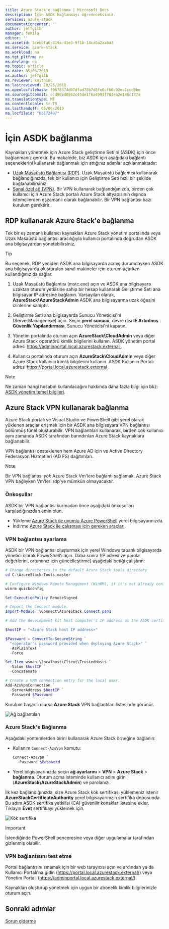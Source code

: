 ```yaml
---
title: Azure Stack'e bağlanma | Microsoft Docs
description: İçin ASDK bağlanmayı öğreneceksiniz.
services: azure-stack
documentationcenter: ''
author: jeffgilb
manager: femila
editor: ''
ms.assetid: 3cebbfa6-819a-41e3-9f1b-14ca0a2aaba3
ms.service: azure-stack
ms.workload: na
ms.tgt_pltfrm: na
ms.devlang: na
ms.topic: article
ms.date: 05/06/2019
ms.author: jeffgilb
ms.reviewer: knithinc
ms.lastreviewed: 10/25/2018
ms.openlocfilehash: f9678374d07dfad78b7d8fe0cf66c02ea1ccd5be
ms.sourcegitcommit: ccd86bd0862c45de1f6a4993f783ea2e186c187a
ms.translationtype: MT
ms.contentlocale: tr-TR
ms.lasthandoff: 05/06/2019
ms.locfileid: "65172407"
---
```

# <a name="connect-to-the-asdk"></a>İçin ASDK bağlanma

Kaynakları yönetmek için Azure Stack geliştirme Seti'ni (ASDK) için önce bağlanmanız gerekir. Bu makalede, biz ASDK için aşağıdaki bağlantı seçeneklerini kullanarak bağlanmak için attığınız adımlar açıklanmaktadır:

* [Uzak Masaüstü Bağlantısı (RDP)](#connect-with-rdp). Uzak Masaüstü bağlantısı kullanarak bağlandığınızda, tek bir kullanıcı için Geliştirme Seti hızlı bir şekilde bağlanabilirsiniz.
* [Sanal özel ağ (VPN)](#connect-with-vpn). Bir VPN kullanarak bağlandığınızda, birden çok kullanıcı için Azure Stack portalı Azure Stack altyapısının dışında istemcilerden eşzamanlı olarak bağlanabilir. Bir VPN bağlantısı bazı kurulum gerektirir.

<a name="connect-with-rdp"></a>
## <a name="connect-to-azure-stack-using-rdp"></a>RDP kullanarak Azure Stack'e bağlanma

Tek bir eş zamanlı kullanıcı kaynakları Azure Stack yönetim portalında veya Uzak Masaüstü bağlantısı aracılığıyla kullanıcı portalında doğrudan ASDK ana bilgisayardan yönetebilirsiniz. 

> [!TIP]
> Bu seçenek, RDP yeniden ASDK ana bilgisayarda açmış durumdayken ASDK ana bilgisayarda oluşturulan sanal makineler için oturum açarken kullandığınız da sağlar. 

1. Uzak Masaüstü Bağlantısı (mstc.exe) açın ve ASDK ana bilgisayara uzaktan oturum yetkisine sahip bir hesap kullanarak Geliştirme Seti ana bilgisayar IP adresine bağlanın. Varsayılan olarak, **AzureStack\AzureStackAdmin** ASDK ana bilgisayarına uzak öğesini izinlerine sahiptir.  

2. Geliştirme Seti ana bilgisayarda Sunucu Yöneticisi'ni (ServerManager.exe) açın. Seçin **yerel sunucu**, devre dışı **IE Artırılmış Güvenlik Yapılandırması**, Sunucu Yöneticisi'ni kapatın.

3. Yönetim portalında oturum açın **AzureStack\CloudAdmin** veya diğer Azure Stack operatörü kimlik bilgilerini kullanın. ASDK yönetim portal adresi [ https://adminportal.local.azurestack.external ](https://adminportal.local.azurestack.external).

4. Kullanıcı portalında oturum açın **AzureStack\CloudAdmin** veya diğer Azure Stack kullanıcı kimlik bilgilerini kullanın. ASDK Kullanıcı Portalı adresi [ https://portal.local.azurestack.external ](https://portal.local.azurestack.external).

> [!NOTE]
> Ne zaman hangi hesabın kullanılacağını hakkında daha fazla bilgi için bkz: [ASDK yönetim temel bilgileri](asdk-admin-basics.md#what-account-should-i-use).

<a name="connect-with-vpn"></a>
## <a name="connect-to-azure-stack-using-vpn"></a>Azure Stack VPN kullanarak bağlanma

Azure Stack portalı ve Visual Studio ve PowerShell gibi yerel olarak yüklenen araçlar erişmek için bir ASDK ana bilgisayara VPN bağlantısı bölünmüş tünel oluşturabilir. VPN bağlantıları kullanarak, birden çok kullanıcı aynı zamanda ASDK tarafından barındırılan Azure Stack kaynaklara bağlanabilir.

VPN bağlantısı desteklenen hem Azure AD için ve Active Directory Federasyon Hizmetleri (AD FS) dağıtımları.

> [!NOTE]
> Bir VPN bağlantısı *yok* Azure Stack Vm'lere bağlantı sağlamak. Azure Stack VPN bağlıyken Vm'leri rdp'ye mümkün olmayacaktır.

### <a name="prerequisites"></a>Önkoşullar
ASDK bir VPN bağlantısı kurmadan önce aşağıdaki önkoşulları karşıladığınızdan emin olun.

- Yükleme [Azure Stack ile uyumlu Azure PowerShell](asdk-post-deploy.md#install-azure-stack-powershell) yerel bilgisayarınızda.  
- İndirme [Azure Stack ile çalışması için gereken araçları](asdk-post-deploy.md#download-the-azure-stack-tools).

### <a name="set-up-vpn-connectivity"></a>VPN bağlantısı ayarlama

ASDK bir VPN bağlantısı oluşturmak için yerel Windows tabanlı bilgisayarda yönetici olarak PowerShell'i açın. Daha sonra (IP adresi ve parola değerlerini, ortamınız için güncelleştirme) aşağıdaki betiği çalıştırın:

```powershell
# Change directories to the default Azure Stack tools directory
cd C:\AzureStack-Tools-master

# Configure Windows Remote Management (WinRM), if it's not already configured.
winrm quickconfig  

Set-ExecutionPolicy RemoteSigned

# Import the Connect module.
Import-Module .\Connect\AzureStack.Connect.psm1

# Add the development kit host computer's IP address as the ASDK certificate authority (CA) to the list of trusted hosts. Make sure you update the IP address and password values for your environment.

$hostIP = "<Azure Stack host IP address>"

$Password = ConvertTo-SecureString `
  "<operator's password provided when deploying Azure Stack>" `
  -AsPlainText `
  -Force

Set-Item wsman:\localhost\Client\TrustedHosts `
  -Value $hostIP `
  -Concatenate

# Create a VPN connection entry for the local user.
Add-AzsVpnConnection `
  -ServerAddress $hostIP `
  -Password $Password

```

Kurulum başarılı olursa **Azure Stack** VPN bağlantıları listesinde görünür.

![Ağ bağlantıları](media/asdk-connect/vpn.png)  

### <a name="connect-to-azure-stack"></a>Azure Stack'e Bağlanma

  Aşağıdaki yöntemlerden birini kullanarak Azure Stack örneğine bağlanın:  

  * Kullanım `Connect-AzsVpn` komutu:
      
    ```powershell
    Connect-AzsVpn `
      -Password $Password
    ```

  * Yerel bilgisayarınızda seçin **ağ ayarlarını** > **VPN** > **Azure Stack** > **bağlanma**. Oturum açma isteminde kullanıcı adını girin (**AzureStack\AzureStackAdmin**) ve parolanızı.

İlk kez bağlandığınızda, size Azure Stack kök sertifikası yüklemeniz istenir **AzureStackCertificateAuthority** yerel bilgisayarınızın sertifika deposunda. Bu adım ASDK sertifika yetkilisi (CA) güvenilir konaklar listesine ekler. Tıklayın **Evet** sertifikayı yüklemek için.

![Kök sertifika](media/asdk-connect/cert.png)  
  
  > [!IMPORTANT]
  > İstendiğinde PowerShell penceresine veya diğer uygulamalar tarafından gizlenmiş olabilir.

### <a name="test-vpn-connectivity"></a>VPN bağlantısını test etme

Portal bağlantısını sınamak için bir web tarayıcısı açın ve ardından ya da Kullanıcı Portalı'na gidin (https://portal.local.azurestack.external/) veya Yönetim Portalı (https://adminportal.local.azurestack.external/). 

Kaynakları oluşturup yönetmek için uygun bir abonelik kimlik bilgilerinizle oturum açın.  

## <a name="next-steps"></a>Sonraki adımlar

[Sorun giderme](asdk-troubleshooting.md)
